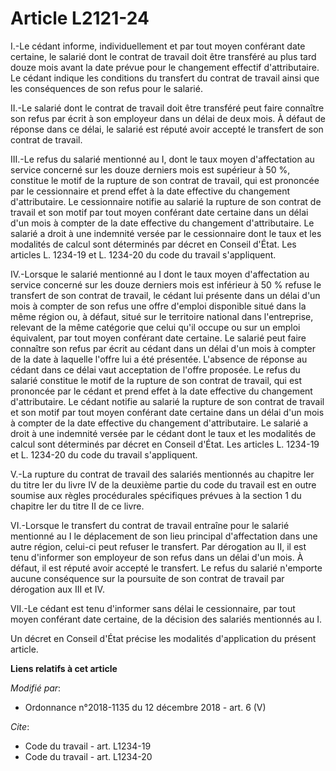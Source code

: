 # Article L2121-24

I.-Le cédant informe, individuellement et par tout moyen conférant date certaine, le salarié dont le contrat de travail doit
être transféré au plus tard douze mois avant la date prévue pour le changement effectif d'attributaire. Le cédant indique les
conditions du transfert du contrat de travail ainsi que les conséquences de son refus pour le salarié.

II.-Le salarié dont le contrat de travail doit être transféré peut faire connaître son refus par écrit à son employeur dans
un délai de deux mois. À défaut de réponse dans ce délai, le salarié est réputé avoir accepté le transfert de son contrat de
travail.

III.-Le refus du salarié mentionné au I, dont le taux moyen d'affectation au service concerné sur les douze derniers mois est
supérieur à 50 %, constitue le motif de la rupture de son contrat de travail, qui est prononcée par le cessionnaire et prend
effet à la date effective du changement d'attributaire. Le cessionnaire notifie au salarié la rupture de son contrat de
travail et son motif par tout moyen conférant date certaine dans un délai d'un mois à compter de la date effective du
changement d'attributaire. Le salarié a droit à une indemnité versée par le cessionnaire dont le taux et les modalités de
calcul sont déterminés par décret en Conseil d'État. Les articles L. 1234-19 et L. 1234-20 du code du travail s'appliquent.

IV.-Lorsque le salarié mentionné au I dont le taux moyen d'affectation au service concerné sur les douze derniers mois est
inférieur à 50 % refuse le transfert de son contrat de travail, le cédant lui présente dans un délai d'un mois à compter de
son refus une offre d'emploi disponible situé dans la même région ou, à défaut, situé sur le territoire national dans
l'entreprise, relevant de la même catégorie que celui qu'il occupe ou sur un emploi équivalent, par tout moyen conférant date
certaine. Le salarié peut faire connaître son refus par écrit au cédant dans un délai d'un mois à compter de la date à
laquelle l'offre lui a été présentée. L'absence de réponse au cédant dans ce délai vaut acceptation de l'offre proposée. Le
refus du salarié constitue le motif de la rupture de son contrat de travail, qui est prononcée par le cédant et prend effet à
la date effective du changement d'attributaire. Le cédant notifie au salarié la rupture de son contrat de travail et son
motif par tout moyen conférant date certaine dans un délai d'un mois à compter de la date effective du changement
d'attributaire. Le salarié a droit à une indemnité versée par le cédant dont le taux et les modalités de calcul sont
déterminés par décret en Conseil d'État. Les articles L. 1234-19 et L. 1234-20 du code du travail s'appliquent.

V.-La rupture du contrat de travail des salariés mentionnés au chapitre Ier du titre Ier du livre IV de la deuxième partie du
code du travail est en outre soumise aux règles procédurales spécifiques prévues à la section 1 du chapitre Ier du titre II
de ce livre.

VI.-Lorsque le transfert du contrat de travail entraîne pour le salarié mentionné au I le déplacement de son lieu principal
d'affectation dans une autre région, celui-ci peut refuser le transfert. Par dérogation au II, il est tenu d'informer son
employeur de son refus dans un délai d'un mois. À défaut, il est réputé avoir accepté le transfert. Le refus du salarié
n'emporte aucune conséquence sur la poursuite de son contrat de travail par dérogation aux III et IV.

VII.-Le cédant est tenu d'informer sans délai le cessionnaire, par tout moyen conférant date certaine, de la décision des
salariés mentionnés au I.

Un décret en Conseil d'État précise les modalités d'application du présent article.

**Liens relatifs à cet article**

_Modifié par_:

  - Ordonnance n°2018-1135 du 12 décembre 2018 - art. 6 (V)

_Cite_:

  - Code du travail - art. L1234-19
  - Code du travail - art. L1234-20
